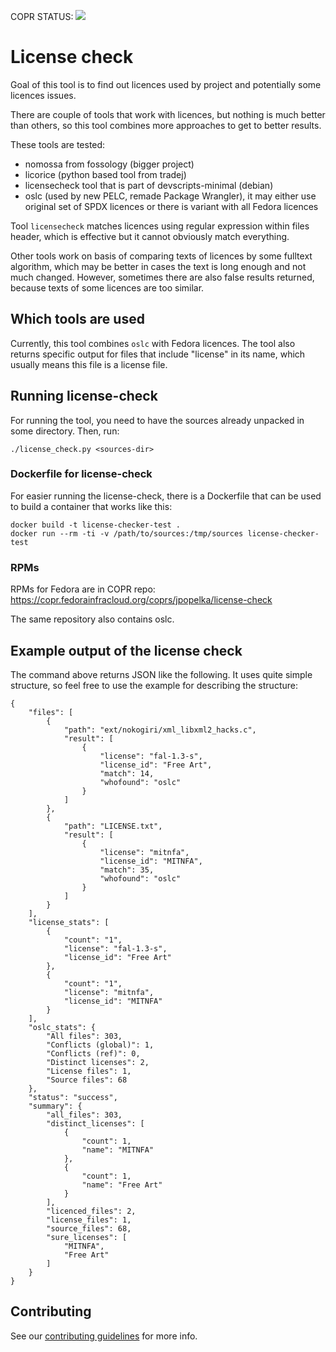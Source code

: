 COPR STATUS: <a href="https://copr.fedorainfracloud.org/coprs/jpopelka/license-check/package/license-check/"><img src="https://copr.fedorainfracloud.org/coprs/jpopelka/license-check/package/license-check/status_image/last_build.png" /></a>
# License check

Goal of this tool is to find out licences used by project and potentially some licences issues.

There are couple of tools that work with licences, but nothing is much better than others, so this tool combines more approaches to get to better results.

These tools are tested:

* nomossa from fossology (bigger project)
* licorice (python based tool from tradej)
* licensecheck tool that is part of devscripts-minimal (debian)
* oslc (used by new PELC, remade Package Wrangler), it may either use original set of SPDX licences or there is variant with all Fedora licences

Tool `licensecheck` matches licences using regular expression within files header, which is effective but it cannot obviously match everything.

Other tools work on basis of comparing texts of licences by some fulltext algorithm, which may be better in cases the text is long enough and not much changed. However, sometimes there are also false results returned, because texts of some licences are too similar.

## Which tools are used

Currently, this tool combines `oslc` with Fedora licences. The tool also returns specific output for files that include "license" in its name, which usually means this file is a license file.

## Running license-check

For running the tool, you need to have the sources already unpacked in some directory. Then, run:

```
./license_check.py <sources-dir>
```

### Dockerfile for license-check

For easier running the license-check, there is a Dockerfile that can be used to build a container that works like this:

```
docker build -t license-checker-test .
docker run --rm -ti -v /path/to/sources:/tmp/sources license-checker-test
```

### RPMs

RPMs for Fedora are in COPR repo: https://copr.fedorainfracloud.org/coprs/jpopelka/license-check

The same repository also contains oslc.

## Example output of the license check

The command above returns JSON like the following. It uses quite simple structure, so feel free to use the example for describing the structure:

```
{
    "files": [
        {
            "path": "ext/nokogiri/xml_libxml2_hacks.c",
            "result": [
                {
                    "license": "fal-1.3-s",
                    "license_id": "Free Art",
                    "match": 14,
                    "whofound": "oslc"
                }
            ]
        },
        {
            "path": "LICENSE.txt",
            "result": [
                {
                    "license": "mitnfa",
                    "license_id": "MITNFA",
                    "match": 35,
                    "whofound": "oslc"
                }
            ]
        }
    ],
    "license_stats": [
        {
            "count": "1",
            "license": "fal-1.3-s",
            "license_id": "Free Art"
        },
        {
            "count": "1",
            "license": "mitnfa",
            "license_id": "MITNFA"
        }
    ],
    "oslc_stats": {
        "All files": 303,
        "Conflicts (global)": 1,
        "Conflicts (ref)": 0,
        "Distinct licenses": 2,
        "License files": 1,
        "Source files": 68
    },
    "status": "success",
    "summary": {
        "all_files": 303,
        "distinct_licenses": [
            {
                "count": 1,
                "name": "MITNFA"
            },
            {
                "count": 1,
                "name": "Free Art"
            }
        ],
        "licenced_files": 2,
        "license_files": 1,
        "source_files": 68,
        "sure_licenses": [
            "MITNFA",
            "Free Art"
        ]
    }
}
```

## Contributing

See our [contributing guidelines](https://github.com/fabric8-analytics/common/blob/master/CONTRIBUTING.md) for more info.
 

